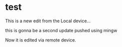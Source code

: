 # test

This is a new edit from the Local device...

this is gonna be a second update pushed using mingw

Now it is edited via remote device.
